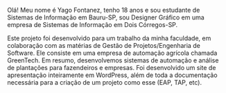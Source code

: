 Olá! Meu nome é Yago Fontanez, tenho 18 anos e sou estudante de Sistemas de Informação em Bauru-SP, sou Designer Gráfico em uma empresa de Sistemas de Informação em Dois Córregos-SP.



Este projeto foi desenvolvido para um trabalho da minha faculdade, em colaboração com as matérias de Gestão de Projetos/Engenharia de Software.
Ele consiste em uma empresa de automação agrícola chamada GreenTech. Em resumo, desenvolvemos sistemas de automação e análise de plantações para fazendeiros e empresas.
Foi desenvolvido um site de apresentação inteiramente em WordPress, além de toda a documentação necessária para a criação de um projeto como esse (EAP, TAP, etc).
